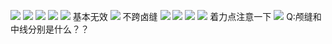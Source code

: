 ![](http://os9j59rou.bkt.clouddn.com/f8ec466e04a99704c0fc5ddcffa823b5.png)
![](http://os9j59rou.bkt.clouddn.com/df1611c6caecbba9eaf02524ab56a15e.png)
![](http://os9j59rou.bkt.clouddn.com/a4134fccd0515b730a4697339c9283b2.png)
![](http://os9j59rou.bkt.clouddn.com/6f6ceef98d8aaa9e4212e4e9dee38b6f.png)
![](http://os9j59rou.bkt.clouddn.com/f76dbd575d5b25d411db525e89377f1a.png)
基本无效
![](http://os9j59rou.bkt.clouddn.com/e9927693ed9e6b7e832eeb0935bc3eff.png)
不跨卤缝
![](http://os9j59rou.bkt.clouddn.com/14718d5191f058d67ef2c7df93210e55.png)
![](http://os9j59rou.bkt.clouddn.com/55478b0def08e30bf9fba7d15868939e.png)
![](http://os9j59rou.bkt.clouddn.com/2c2ca7167fe4db07cd77bb07859be385.png)
![](http://os9j59rou.bkt.clouddn.com/a9eb1d987875e416e2c37b6985d9663f.png)
着力点注意一下
![](http://os9j59rou.bkt.clouddn.com/9367636fba59a59c45f4c9935db66033.png)
Q:颅缝和中线分别是什么？？
